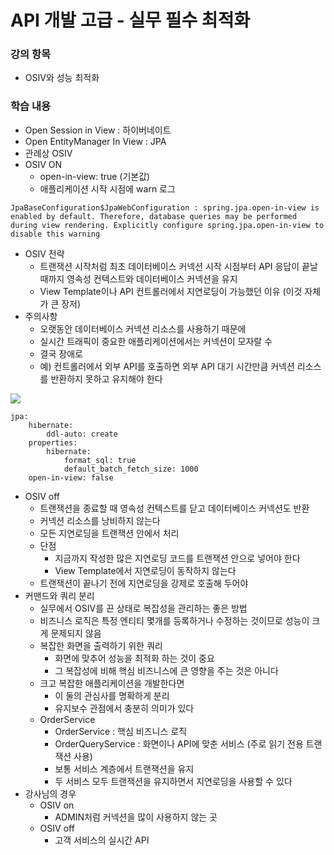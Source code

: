 # API 개발 고급 - 실무 필수 최적화

### 강의 항목

* OSIV와 성능 최적화



### 학습 내용

* Open Session in View : 하이버네이트
* Open EntityManager In View : JPA
* 관례상 OSIV
* OSIV ON
  * open-in-view: true \(기본값\)
  * 애플리케이션 시작 시점에 warn 로그

```text
JpaBaseConfiguration$JpaWebConfiguration : spring.jpa.open-in-view is enabled by default. Therefore, database queries may be performed during view rendering. Explicitly configure spring.jpa.open-in-view to disable this warning
```

* OSIV 전략
  * 트랜잭션 시작처럼 최초 데이터베이스 커넥션 시작 시점부터 API 응답이 끝날 때까지 영속성 컨텍스트와 데이터베이스 커넥션을 유지
  * View Template이나 API 컨트롤러에서 지연로딩이 가능했던 이유 \(이것 자체가 큰 장저\)
* 주의사항
  * 오랫동안 데이터베이스 커넥션 리소스를 사용하기 때문에
  * 실시간 트래픽이 중요한 애플리케이션에서는 커넥션이 모자랄 수
  * 결국 장애로
  * 예\) 컨트롤러에서 외부 API를 호출하면 외부 API 대기 시간만큼 커넥션 리소스를 반환하지 못하고 유지해야 한다

![](blob:https://app.gitbook.com/c303b390-0b78-4b9a-b15a-9bb34c498a38)

```text
jpa:
	hibernate:
		ddl-auto: create
	properties:
		hibernate:
			format_sql: true
			default_batch_fetch_size: 1000
	open-in-view: false

```

* OSIV off
  * 트랜잭션을 종료할 때 영속성 컨텍스트를 닫고 데이터베이스 커넥션도 반환
  * 커넥션 리소스를 낭비하지 않는다
  * 모든 지연로딩을 트랜잭션 안에서 처리
  * 단점
    * 지금까지 작성한 많은 지연로딩 코드를 트랜잭션 안으로 넣어야 한다
    * View Template에서 지연로딩이 동작하지 않는다
  * 트랜잭션이 끝나기 전에 지연로딩을 강제로 호출해 두어야
* 커맨드와 쿼리 분리
  * 실무에서 OSIV를 끈 상태로 복잡성을 관리하는 좋은 방법
  * 비즈니스 로직은 특정 엔티티 몇개를 등록하거나 수정하는 것이므로 성능이 크게 문제되지 않음
  * 복잡한 화면을 출력하기 위한 쿼리
    * 화면에 맞추어 성능을 최적화 하는 것이 중요
    * 그 복잡성에 비해 핵심 비즈니스에 큰 영향을 주는 것은 아니다
  * 크고 복잡한 애플리케이션을 개발한다면
    * 이 둘의 관심사를 명확하게 분리
    * 유지보수 관점에서 충분히 의미가 있다
  * OrderService
    * OrderService : 핵심 비즈니스 로직
    * OrderQueryService : 화면이나 API에 맞춘 서비스 \(주로 읽기 전용 트랜잭션 사용\)
    * 보통 서비스 계층에서 트랜잭션을 유지
    * 두 서비스 모두 트랜잭션을 유지하면서 지연로딩을 사용할 수 있다
* 강사님의 경우
  * OSIV on
    * ADMIN처럼 커넥션을 많이 사용하지 않는 곳
  * OSIV off
    * 고객 서비스의 실시간 API



